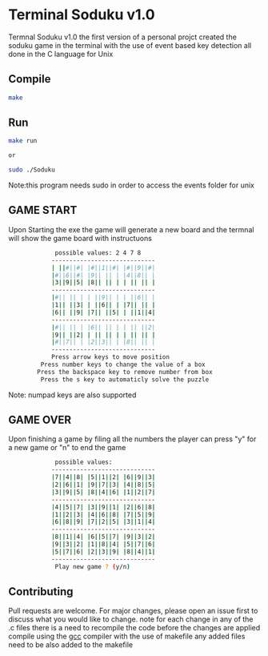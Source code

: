 # Terminal Soduku v1.0

Termnal Soduku v1.0 the first version of a personal projct created the soduku game in the terminal
with the use of event based key detection all done in the C language for Unix

## Compile

```bash
make
```
## Run


```bash
make run

or

sudo ./Soduku
```
Note:this program needs sudo in order to access the events folder for unix 

## GAME START

Upon Starting the exe the game will generate a new board and the termnal will show the game board 
with instructuons 

```bash
			 possible values: 2 4 7 8 
			-----------------------------
			| ||#||#| |#||1||#| |#||9||#| 
			|#||6||#| |9|| || | |4||8|| | 
			|3||9||5| |8|| || | | || || | 
			-----------------------------
			|#|| || | | ||9|| | | ||6|| | 
			|1|| ||3| | ||6|| | |7|| || | 
			|6|| ||9| |7|| ||5| | ||1||4| 
			-----------------------------
			|#|| || | |6|| || | | || ||2| 
			|9|| ||2| | || || | | || || | 
			|#||7|| | |2||3|| | |8|| || | 
			-----------------------------
			Press arrow keys to move position
		 Press number keys to change the value of a box
		Press the backspace key to remove number from box
		 Press the s key to automaticly solve the puzzle
```
Note: numpad keys are also supported

## GAME OVER

Upon finishing a game by filing all the numbers the player can press "y" for a new game or "n" to end the game

```bash
			 possible values: 
			-----------------------------
			|7||4||8| |5||1||2| |6||9||3| 
			|2||6||1| |9||7||3| |4||8||5| 
			|3||9||5| |8||4||6| |1||2||7| 
			-----------------------------
			|4||5||7| |3||9||1| |2||6||8| 
			|1||2||3| |4||6||8| |7||5||9| 
			|6||8||9| |7||2||5| |3||1||4| 
			-----------------------------
			|8||1||4| |6||5||7| |9||3||2| 
			|9||3||2| |1||8||4| |5||7||6| 
			|5||7||6| |2||3||9| |8||4||1| 
			-----------------------------
			 Play new game ? (y/n)

```

## Contributing
Pull requests are welcome. For major changes, please open an issue first to discuss what you would like to change.
note for each change in any of the .c files there is a need to recompile the code before the changes are applied
compile using the [gcc](https://gcc.gnu.org/) compiler with the use of makefile any added files need to be also added 
to the makefile


```bash
```
